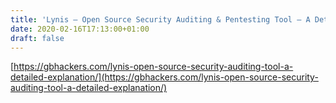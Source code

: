 ```yaml
---
title: 'Lynis – Open Source Security Auditing & Pentesting Tool – A Detailed Explanation'
date: 2020-02-16T17:13:00+01:00
draft: false
---
```


[https://gbhackers.com/lynis-open-source-security-auditing-tool-a-detailed-explanation/](https://gbhackers.com/lynis-open-source-security-auditing-tool-a-detailed-explanation/)